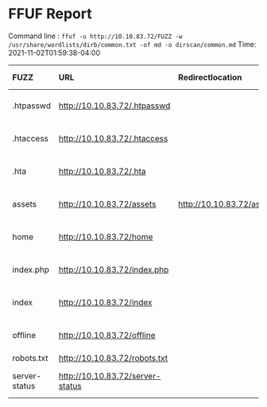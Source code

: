 # FFUF Report

  Command line : `ffuf -u http://10.10.83.72/FUZZ -w /usr/share/wordlists/dirb/common.txt -of md -o dirscan/common.md`
  Time: 2021-11-02T01:59:38-04:00

  | FUZZ | URL | Redirectlocation | Position | Status Code | Content Length | Content Words | Content Lines | Content Type | ResultFile |
  | :- | :-- | :--------------- | :---- | :------- | :---------- | :------------- | :------------ | :--------- | :----------- |
  | .htpasswd | http://10.10.83.72/.htpasswd |  | 13 | 403 | 295 | 22 | 12 | text/html; charset=iso-8859-1 |  |
  | .htaccess | http://10.10.83.72/.htaccess |  | 12 | 403 | 295 | 22 | 12 | text/html; charset=iso-8859-1 |  |
  | .hta | http://10.10.83.72/.hta |  | 11 | 403 | 290 | 22 | 12 | text/html; charset=iso-8859-1 |  |
  | assets | http://10.10.83.72/assets | http://10.10.83.72/assets/ | 499 | 301 | 311 | 20 | 10 | text/html; charset=iso-8859-1 |  |
  | home | http://10.10.83.72/home |  | 1908 | 200 | 16593 | 770 | 232 | text/html; charset=UTF-8 |  |
  | index.php | http://10.10.83.72/index.php |  | 2021 | 200 | 16593 | 770 | 232 | text/html; charset=UTF-8 |  |
  | index | http://10.10.83.72/index |  | 2017 | 200 | 16593 | 770 | 232 | text/html; charset=UTF-8 |  |
  | offline | http://10.10.83.72/offline |  | 2741 | 200 | 70 | 8 | 2 | text/html; charset=UTF-8 |  |
  | robots.txt | http://10.10.83.72/robots.txt |  | 3436 | 200 | 30 | 3 | 2 | text/plain |  |
  | server-status | http://10.10.83.72/server-status |  | 3588 | 403 | 299 | 22 | 12 | text/html; charset=iso-8859-1 |  |
  